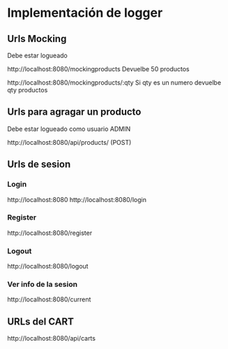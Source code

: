 # Implementación de logger

## Urls Mocking

Debe estar logueado

http://localhost:8080/mockingproducts
Devuelbe 50 productos

http://localhost:8080/mockingproducts/:qty
Si qty es un numero devuelbe qty productos

## Urls para agragar un producto

Debe estar logueado como usuario ADMIN

http://localhost:8080/api/products/ (POST)


## Urls de sesion

### Login

http://localhost:8080
http://localhost:8080/login

### Register

http://localhost:8080/register

### Logout

http://localhost:8080/logout

### Ver info de la sesion

http://localhost:8080/current

## URLs del CART

http://localhost:8080/api/carts

